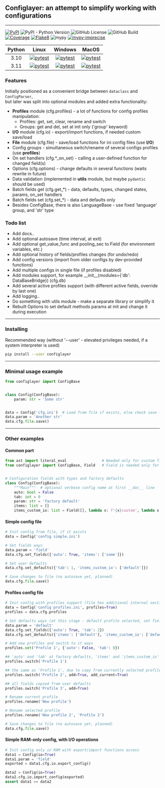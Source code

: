 ## Configlayer: an attempt to simplify working with configurations

----

[![PyPI](https://img.shields.io/pypi/v/configlayer)](https://pypi.org/project/configlayer/)
![PyPI - Python Version](https://img.shields.io/pypi/pyversions/configlayer)
![GitHub License](https://img.shields.io/github/license/C0oo1D/configlayer)
![GitHub Build](https://github.com/C0oo1D/configlayer/actions/workflows/tests.yml/badge.svg)
[![Coverage](https://C0oo1D.github.io/configlayer/coverage.svg)](https://C0oo1D.github.io/configlayer/coverage/html/index.html)
[![Flake8](https://C0oo1D.github.io/configlayer/flake8.svg)](https://C0oo1D.github.io/configlayer/flake8/index.html)
![mypy](https://C0oo1D.github.io/configlayer/mypy.svg)
[![mypy-imprecise](https://C0oo1D.github.io/configlayer/mypy-imp.svg)](https://C0oo1D.github.io/configlayer/mypy/index.html)

| Python |                                                                        Linux                                                                         |                                                                         Windows                                                                          |                                                                        MacOS                                                                         |
|:------:|:----------------------------------------------------------------------------------------------------------------------------------------------------:|:--------------------------------------------------------------------------------------------------------------------------------------------------------:|:----------------------------------------------------------------------------------------------------------------------------------------------------:|
|  3.10  | [![pytest](https://C0oo1D.github.io/configlayer/pytest_Linux_3.10.svg)](https://C0oo1D.github.io/configlayer/pytest/Linux_3.10.html) | [![pytest](https://C0oo1D.github.io/configlayer/pytest_Windows_3.10.svg)](https://C0oo1D.github.io/configlayer/pytest/Windows_3.10.html) | [![pytest](https://C0oo1D.github.io/configlayer/pytest_macOS_3.10.svg)](https://C0oo1D.github.io/configlayer/pytest/macOS_3.10.html) |
|  3.11  | [![pytest](https://C0oo1D.github.io/configlayer/pytest_Linux_3.11.svg)](https://C0oo1D.github.io/configlayer/pytest/Linux_3.11.html) | [![pytest](https://C0oo1D.github.io/configlayer/pytest_Windows_3.11.svg)](https://C0oo1D.github.io/configlayer/pytest/Windows_3.11.html) | [![pytest](https://C0oo1D.github.io/configlayer/pytest_macOS_3.11.svg)](https://C0oo1D.github.io/configlayer/pytest/macOS_3.11.html) |

### Features
Initially positioned as a convenient bridge between `dataclass` and `ConfigParser`,  
but later was split into optional modules and added extra functionality:
- **Profiles** module (cfg.profiles) - a lot of functions for config profiles manipulation:
  - Profiles: get, set, clear, rename and switch 
  - Groups: get and del, set at init only ('group' keyword)
- **I/O** module (cfg.io) - export/import functions, if needed custom save/load
- **File** module (cfg.file) - save/load functions for ini config files (use **I/O**)
- Config groups - simultaneous switch/rename of several configs profiles (use **profiles**)
- On set handlers (cfg.*_on_set) - calling a user-defined function for changed field(s)
- Options (cfg.options) - change defaults in several functions (waits rewrite in future)
- Data validation (implemented in **utils** module, but maybe `pydantic` should be used)
- Batch fields get (cfg.get_\*) - data, defaults, types, changed states, params, on_set handlers
- Batch fields set (cfg.set_\*) - data and defaults only
- Besides ConfigBase, there is also LanguageBase - use fixed 'language' group, and 'str' type

### Todo list

- Add docs..
- Add optional autosave (time interval, at exit)
- Add optional get_value_func and pooling_sec to Field (for environment variables, etc.)
- Add optional history of fields/profiles changes (for undo/redo)
- Add config versions (import from older configs by dev-provided functions)
- Add multiple configs in single file (if profiles disabled)
- Add modules support, for example \_\_init__(modules={'db': DataBaseBridge}) (cfg.db)
- Add several active profiles support (with different active fields, override by last one)
- Add logging..
- Do something with utils module - make a separate library or simplify it
- Rebuilt Options to set default methods params at init and change it during execution

----

### Installing

Recommended way (without '--user' - elevated privileges needed, if a system interpreter is used)

```sh
pip install --user configlayer
```

----

### Minimal usage example

```python
from configlayer import ConfigBase


class Config(ConfigBase):
    param: str = 'Some str'


data = Config('cfg.ini')  # Load from file if exists, else check save file possibility 
data.param = 'Another str'
data.cfg.file.save()
```

----

### Other examples

#### Common part

```python
from ast import literal_eval                # Needed only for custom fields import from str
from configlayer import ConfigBase, Field   # Field is needed only for custom fields I/O


# Configuration fields with types and factory defaults
class Config(ConfigBase):
    """Main"""  # optional verbose config name at first __doc__ line
    auto: bool = False
    tab: int = 0
    param: str = 'factory default'
    items: list = []
    items_custom_io: list = Field([], lambda x: f'{x}custom', lambda x: literal_eval(x[:-6]))
```

#### Simple config file

```python 
# Init config from file, if it exists
data = Config('config simple.ini')

# Set fields ways
data.param = 'field'
data.cfg.set_fields({'auto': True, 'items': ['some']})

# Set user defaults 
data.cfg.set_defaults({'tab': 1, 'items_custom_io': ['default']})

# Save changes to file (no autosave yet, planned)
data.cfg.file.save()
```

#### Profiles config file

```python
# Init config with profiles support (file has additional internal section)
data = Config('config profiles.ini', profiles=True)
profiles = data.cfg.profiles

# Set defaults ways (at this stage - default profile selected, set fields ways change defaults)
data.param = 'default'
data.cfg.set_fields({'auto': True, 'tab': 2})
data.cfg.set_defaults({'items': ['default'], 'items_custom_io': ['default']})

# Add new profiles and switch to it ways
profiles.set('Profile 1', {'auto': False, 'tab': 0})

## 'auto' and 'tab' at factory defaults, 'items' and 'items_custom_io' at user defaults
profiles.switch('Profile 1')

## the same as 'Profile 1', due to copy from currently selected profile
profiles.switch('Profile 2', add=True, add_current=True)

## all fields copied from user defaults
profiles.switch('Profile 3', add=True)

# Rename current profile
profiles.rename('New profile')

# Rename selected profile
profiles.rename('New profile 2', 'Profile 2')

# Save changes to file (no autosave yet, planned)
data.cfg.file.save()
```

#### Simple RAM-only config, with I/O operations

```python
# Init config only in RAM with export/import functions access
data1 = Config(io=True)
data1.param = 'field'
exported = data1.cfg.io.export_config()

data2 = Config(io=True)
data2.cfg.io.import_config(exported)
assert data1 == data2
```
